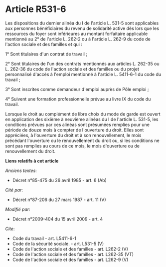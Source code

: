 # Article R531-6

Les dispositions du dernier alinéa du I de l'article L. 531-5 sont applicables aux personnes bénéficiaires du revenu de
solidarité active dès lors que les ressources du foyer sont inférieures au montant forfaitaire applicable mentionné au 2° de
l'article L. 262-2 ou à l'article L. 262-9 du code de l'action sociale et des familles et qui : 

1° Sont titulaires d'un contrat de travail ; 

2° Sont titulaires de l'un des contrats mentionnés aux articles L. 262-35 ou L. 262-36 du code de l'action sociale et des
familles ou du projet personnalisé d'accès à l'emploi mentionné à l'article L. 5411-6-1 du code du travail ; 

3° Sont inscrites comme demandeur d'emploi auprès de Pôle emploi ; 

4° Suivent une formation professionnelle prévue au livre IX du code du travail. 

Lorsque le droit au complément de libre choix du mode de garde est ouvert en application des sixième à neuvième alinéas du I
de l'article L. 531-5, les conditions prévues par ces alinéas sont présumées remplies pour une période de douze mois à
compter de l'ouverture du droit. Elles sont appréciées, à l'ouverture du droit et à son renouvellement, le mois précédant
l'ouverture ou le renouvellement du droit ou, si les conditions ne sont pas remplies au cours de ce mois, le mois d'ouverture
ou de renouvellement du droit.

**Liens relatifs à cet article**

_Anciens textes_:

  - Décret n°85-475 du 26 avril 1985 - art. 6 (Ab)

_Cité par_:

  - Décret n°87-206 du 27 mars 1987 - art. 11 (V)

_Modifié par_:

  - Décret n°2009-404 du 15 avril 2009 - art. 4

_Cite_:

  - Code du travail - art. L5411-6-1
  - Code de la sécurité sociale. - art. L531-5 (V)
  - Code de l'action sociale et des familles - art. L262-2 (V)
  - Code de l'action sociale et des familles - art. L262-35 (VT)
  - Code de l'action sociale et des familles - art. L262-9 (V)
